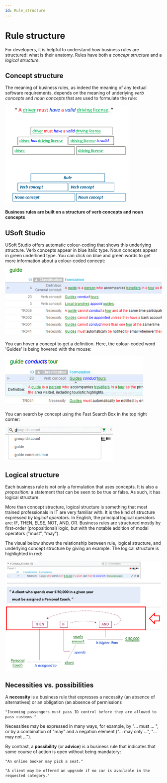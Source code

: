 ```yaml
---
id: Rule_structure
---
```


# Rule structure

For developers, it is helpful to understand how business rules are structured: what is their anatomy. Rules have both a *concept structure* and a *logical structure.* 

## Concept structure

The meaning of business rules, as indeed the meaning of any textual software requirements, depends on the meaning of underlying *verb concepts* and *noun concepts* that are used to formulate the rule:

![](./assets/cad2c3b0-3315-4865-8e8b-28a266148a0d.png)

**Business rules are built on a structure of verb concepts and noun concepts**

## USoft Studio

USoft Studio offers automatic colour-coding that shows this underlying structure. Verb concepts appear in blue italic type. Noun concepts appear in green underlined type. You can click on blue and green words to get more information about a colour-coded concept:

![](./assets/288baf77-153e-4af8-b9fc-ccd27e6e4d35.png)

You can hover a concept to get a definition. Here, the colour-coded word 'Guides' is being hovered with the mouse:

![](./assets/bb0bd0cb-76b3-4ae0-9e7c-0becada96a23.png)

You can search by concept using the Fast Search Box in the top right corner:

![](./assets/1aae3ae6-e72d-4de2-b532-9182268882a1.png)

## Logical structure

Each business rule is not only a formulation that uses concepts. It is also a *proposition:* a statement that can be seen to be true or false. As such, it has logical structure.  

More than concept structure, logical structure is something that most trained professionals in IT are very familiar with. It is the kind of structure expressed by *logical operators.* In English, the principal logical operators are: IF, THEN, ELSE, NOT, AND, OR. Business rules are structured mostly by first-order (propositional) logic, but with the notable addition of modal operators ("must", "may").

The visual below shows the relationship between rule, logical structure, and underlying concept structure by giving an example. The logical structure is highlighted in red:

![](./assets/2ff3ad84-a045-448e-bf57-035e702765ac.png)

## Necessities vs. possibilities

A **necessity** is a business rule that expresses a necessity (an absence of alternatives) or an obligation (an absence of permission):

```
"Incoming passengers must pass ID control before they are allowed to pass customs."

```

Necessities may be expressed in many ways, for example, by "... must ... ", or by a combination of "may" and a negation element ("... may only ...", "... may not ...").

By contrast, a **possibility** (or **advice**) is a business rule that indicates that some course of action is open without being mandatory:

```
"An online booker may pick a seat."

```

```
"A client may be offered an upgrade if no car is available in the requested category."

```